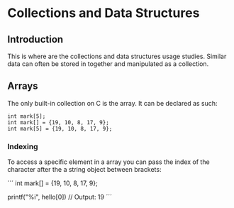 # Collections and Data Structures

## Introduction

This is where are the collections and data structures usage studies. Similar data can often be stored in together and manipulated as a collection.


## Arrays

The only built-in collection on C is the array. It can be declared as such:

```
int mark[5];
int mark[] = {19, 10, 8, 17, 9};
int mark[5] = {19, 10, 8, 17, 9};
```


### Indexing

To access a specific element in a array you can pass the index of the character after the a string object between brackets:

´´´
int mark[] = {19, 10, 8, 17, 9};

printf("%i", hello[0])
// Output: 19
´´´